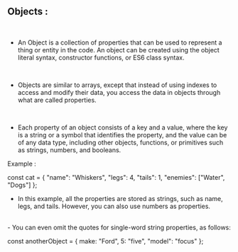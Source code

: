 <h2>Objects : </h2> &nbsp;

- An Object is a collection of properties that can be used to represent a thing or entity in the code. An object can be created using the object literal syntax, constructor functions, or ES6 class syntax.
 <br>

- Objects are similar to arrays, except that instead of using indexes to access and modify their data, you access the data in objects through what are called properties.
<br>

- Each property of an object consists of a key and a value, where the key is a string or a symbol that identifies the property, and the value can be of any data type, including other objects, functions, or primitives such as strings, numbers, and booleans.

Example :

const cat = {
  "name": "Whiskers",
  "legs": 4,
  "tails": 1,
  "enemies": ["Water", "Dogs"]
};

- In this example, all the properties are stored as strings, such as name, legs, and tails. However, you can also use numbers as properties.  
<br>
- You can even omit the quotes for single-word string properties, as follows:

const anotherObject = {
  make: "Ford",
  5: "five",
  "model": "focus"
};
